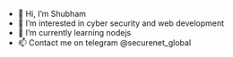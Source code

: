 - 👋 Hi, I’m Shubham
- 👀 I’m interested in cyber security and web development
- 🌱 I’m currently learning nodejs
- 📫 Contact me on telegram @securenet_global
